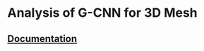 # Analysis of G-CNN for 3D Mesh

## [Documentation](https://docs.google.com/document/d/1YcEk_FWAKbENWaXK3NO7IWMfkMDiXJ5frnMYfDDHSW8/edit?usp=sharing)